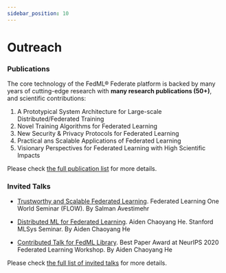 ```yaml
---
sidebar_position: 10
---
```


# Outreach

### Publications

The core technology of the FedML® Federate platform is backed by many years of cutting-edge research with <b>many research publications (50+)</b>, and scientific contributions:

1. A Prototypical System Architecture for Large-scale Distributed/Federated Training
2. Novel Training Algorithms for Federated Learning
3. New Security & Privacy Protocols for Federated Learning
4. Practical ans Scalable Applications of Federated Learning
5. Visionary Perspectives for Federated Learning with High Scientific Impacts
  
Please check [the full publication list](publications.md) for more details.

### Invited Talks

- [Trustworthy and Scalable Federated Learning](https://www.youtube.com/watch?v=U3BiuWjhdaU). Federated Learning One World Seminar (FLOW). By Salman Avestimehr

- [Distributed ML for Federated Learning](https://www.youtube.com/watch?v=AY7pCYTC8pQ). Aiden Chaoyang He. Stanford MLSys Seminar. By Aiden Chaoyang He

- [Contributed Talk for FedML Library](https://www.youtube.com/watch?v=93SETZGZMyI). Best Paper Award at NeurIPS 2020 Federated Learning Workshop. By Aiden Chaoyang He

Please check [the full list of invited talks](invited-talks.md) for more details.
